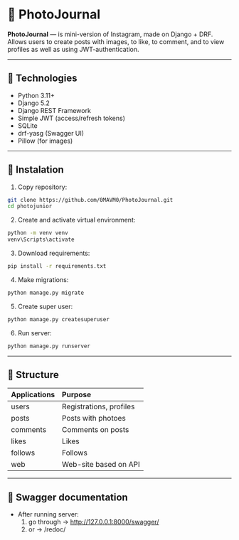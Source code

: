 # 📸 PhotoJournal

**PhotoJournal** — is mini-version of Instagram, made on Django + DRF.
Allows users to create posts with images, to like, to comment, and to view profiles
as well as using JWT-authentication.

---

## 🚀 Technologies

- Python 3.11+
- Django 5.2
- Django REST Framework
- Simple JWT (access/refresh tokens)
- SQLite
- drf-yasg (Swagger UI)
- Pillow (for images)
<!-- - Celery + Redis -->

---

## 🔧 Instalation

1. Copy repository:
```bash
git clone https://github.com/0MAVM0/PhotoJournal.git
cd photojunior
```
2. Create and activate virtual environment:
```bash
python -m venv venv
venv\Scripts\activate
```
3. Download requirements:
```bash
pip install -r requirements.txt
```
4. Make migrations:
```bash
python manage.py migrate
```
5. Create super user:
```bash
python manage.py createsuperuser
```
6. Run server:
```bash
python manage.py runserver
```

---

## 📁 Structure

| Applications | Purpose |
|:-----------|:-----------|
| users | Registrations, profiles |
| posts | Posts with photoes |
| comments | Comments on posts |
| likes | Likes |
| follows | Follows |
| web | Web-site based on API |

---

## 🧪 Swagger documentation

- After running server:
    1. go through → http://127.0.0.1:8000/swagger/
    2. or → /redoc/
